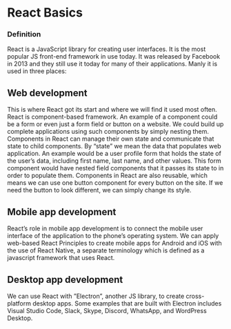 # React Basics
### Definition
React is a JavaScript library for creating user interfaces. It is the most popular JS front-end framework in use today. It was released by Facebook in 2013 and they still use it today for many of their applications. Manly it is used in three places:
## Web development
This is where React got its start and where we will find it used most often. React is component-based framework. An example of a component could be a form or even just a form field or button on a website. We could build up complete applications using such components by simply nesting them. Components in React can manage their own state and communicate that state to child components. By “state” we mean the data that populates web application. An example would be a user profile form that holds the state of the user’s data, including first name, last name, and other values. This form component would have nested field components that it passes its state to in order to populate them. Components in React are also reusable, which means we can use one button component for every button on the site. If we need the button to look different, we can simply change its style.
## Mobile app development
React’s role in mobile app development is to connect the mobile user interface of the application to the phone’s operating system. We can apply web-based React Principles to create mobile apps for Android and iOS with the use of React Native, a separate terminology which is defined as a javascript framework that uses React. 
## Desktop app development
We can use React with ”Electron”, another JS library, to create cross-platform desktop apps. Some examples that are built with Electron includes Visual Studio Code, Slack, Skype, Discord, WhatsApp, and WordPress Desktop.
